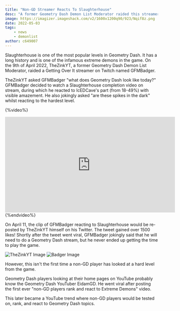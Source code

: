 ```yaml
---
title: "Non-GD Streamer Reacts To Slaughterhouse"
desc: "A former Geometry Dash Demon List Moderator raided this streamer and this happened."
image: https://imagizer.imageshack.com/v2/1600x1200q90/923/Nqif8z.png
date: 2022-05-03
tags:
    - news
    - demonlist
author: c649007
---
```


Slaughterhouse is one of the most popular levels in Geometry Dash. It has a long history and is one of the infamous extreme demons in the game. On the 9th of April 2022, TheZinkYT, a former Geometry Dash Demon List Moderator, raided a Getting Over It streamer on Twitch named GFMBadger.

TheZinkYT asked GFMBadger "what does Geometry Dash look like today?" GFMBadger decided to watch a Slaughterhouse completion video on stream, during which he reacted to IcEDCave's part (from 18-49%) with visible amazement. He also jokingly asked "are these spikes in the dark" whilst reacting to the hardest level.

{%video%}
<iframe width="560" height="315" src="https://www.youtube.com/embed/RZysKeM5M0c" title="YouTube video player" frameborder="0" allow="accelerometer; autoplay; clipboard-write; encrypted-media; gyroscope; picture-in-picture" allowfullscreen></iframe>
{%endvideo%}

On April 11, the clip of GFMBadger reacting to Slaughterhouse would be re-posted by TheZinkYT himself on his Twitter. The tweet gained over 1500 likes! Shortly after the tweet went viral, GFMBadger jokingly said that he will need to do a Geometry Dash stream, but he never ended up getting the time to play the game.

![TheZinkYT Image](https://imagizer.imageshack.com/img923/2161/iKrBmH.png)
![Badger Image](https://imagizer.imageshack.com/img924/5545/T24e4H.png)

However, this isn't the first time a non-GD player has looked at a hard level from the game.

Geometry Dash players looking at their home pages on YouTube probably know the Geometry Dash YouTuber EidamGD. He went viral after posting the first ever "non-GD players rank and react to Extreme Demons" video.

This later became a YouTube trend where non-GD players would be tested on, rank, and react to Geometry Dash topics.

